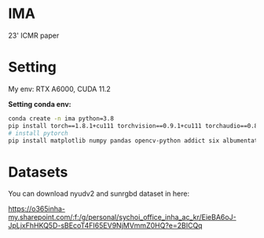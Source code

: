 # IMA
23' ICMR paper

# Setting
My env: RTX A6000, CUDA 11.2


<b> Setting conda env: </b>

```bash
conda create -n ima python=3.8
pip install torch==1.8.1+cu111 torchvision==0.9.1+cu111 torchaudio==0.8.1 -f https://download.pytorch.org/whl/torch_stable.html
# install pytorch
pip install matplotlib numpy pandas opencv-python addict six albumentations==0.4.1 terminaltables pillow scipy h5py tensorboard
```

# Datasets
You can download nyudv2 and sunrgbd dataset in here: 

https://o365inha-my.sharepoint.com/:f:/g/personal/sychoi_office_inha_ac_kr/EieBA6oJ-JpLjxFhHKQ5D-sBEcoT4FI65EV9NjMVmmZ0HQ?e=2BICQq
